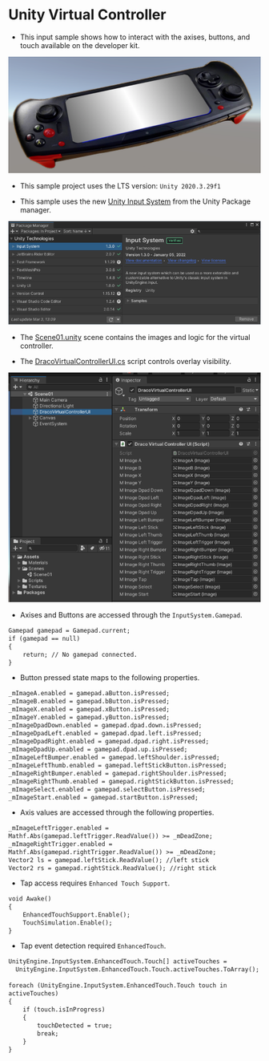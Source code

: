# Unity Virtual Controller

* This input sample shows how to interact with the axises, buttons, and touch available on the developer kit.

![image_1](images/image_1.png)

* This sample project uses the LTS version: `Unity 2020.3.29f1`

* This sample uses the new [Unity Input System](https://docs.unity3d.com/Packages/com.unity.inputsystem@1.0/manual/QuickStartGuide.html) from the Unity Package manager.

![image_3](images/image_3.png)

* The [Scene01.unity](Assets/Scenes/Scene01.unity) scene contains the images and logic for the virtual controller.

* The [DracoVirtualControllerUI.cs](Assets\Scripts\DracoVirtualControllerUI.cs) script controls overlay visibility.

![image_2](images/image_2.png)

* Axises and Buttons are accessed through the `InputSystem.Gamepad`.

```
Gamepad gamepad = Gamepad.current;
if (gamepad == null)
{
    return; // No gamepad connected.
}
```

* Button pressed state maps to the following properties.

```
_mImageA.enabled = gamepad.aButton.isPressed;
_mImageB.enabled = gamepad.bButton.isPressed;
_mImageX.enabled = gamepad.xButton.isPressed;
_mImageY.enabled = gamepad.yButton.isPressed;
_mImageDpadDown.enabled = gamepad.dpad.down.isPressed;
_mImageDpadLeft.enabled = gamepad.dpad.left.isPressed;
_mImageDpadRight.enabled = gamepad.dpad.right.isPressed;
_mImageDpadUp.enabled = gamepad.dpad.up.isPressed;
_mImageLeftBumper.enabled = gamepad.leftShoulder.isPressed;
_mImageLeftThumb.enabled = gamepad.leftStickButton.isPressed;
_mImageRightBumper.enabled = gamepad.rightShoulder.isPressed;
_mImageRightThumb.enabled = gamepad.rightStickButton.isPressed;
_mImageSelect.enabled = gamepad.selectButton.isPressed;
_mImageStart.enabled = gamepad.startButton.isPressed;
```

* Axis values are accessed through the following properties.

```
_mImageLeftTrigger.enabled = Mathf.Abs(gamepad.leftTrigger.ReadValue()) >= _mDeadZone;
_mImageRightTrigger.enabled = Mathf.Abs(gamepad.rightTrigger.ReadValue()) >= _mDeadZone;
Vector2 ls = gamepad.leftStick.ReadValue(); //left stick
Vector2 rs = gamepad.rightStick.ReadValue(); //right stick
```

* Tap access requires `Enhanced Touch Support`.

```
void Awake()
{
    EnhancedTouchSupport.Enable();
    TouchSimulation.Enable();
}
```

* Tap event detection required `EnhancedTouch`.

```
UnityEngine.InputSystem.EnhancedTouch.Touch[] activeTouches =
  UnityEngine.InputSystem.EnhancedTouch.Touch.activeTouches.ToArray();

foreach (UnityEngine.InputSystem.EnhancedTouch.Touch touch in activeTouches)
{
    if (touch.isInProgress)
    {
        touchDetected = true;
        break;
    }
}
```
